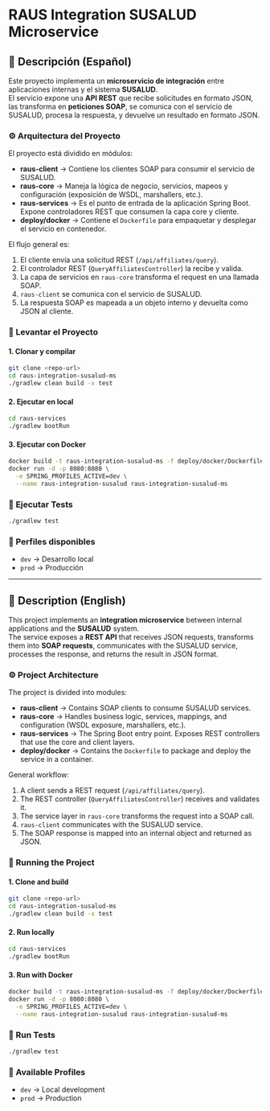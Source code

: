 # RAUS Integration SUSALUD Microservice

## 📌 Descripción (Español)

Este proyecto implementa un **microservicio de integración** entre aplicaciones internas y el sistema **SUSALUD**.  
El servicio expone una **API REST** que recibe solicitudes en formato JSON, las transforma en **peticiones SOAP**, se comunica con el servicio de SUSALUD, procesa la respuesta, y devuelve un resultado en formato JSON.

### ⚙️ Arquitectura del Proyecto

El proyecto está dividido en módulos:

- **raus-client** → Contiene los clientes SOAP para consumir el servicio de SUSALUD.  
- **raus-core** → Maneja la lógica de negocio, servicios, mapeos y configuración (exposición de WSDL, marshallers, etc.).  
- **raus-services** → Es el punto de entrada de la aplicación Spring Boot. Expone controladores REST que consumen la capa core y cliente.  
- **deploy/docker** → Contiene el `Dockerfile` para empaquetar y desplegar el servicio en contenedor.  

El flujo general es:

1. El cliente envía una solicitud REST (`/api/affiliates/query`).  
2. El controlador REST (`QueryAffiliatesController`) la recibe y valida.  
3. La capa de servicios en `raus-core` transforma el request en una llamada SOAP.  
4. `raus-client` se comunica con el servicio de SUSALUD.  
5. La respuesta SOAP es mapeada a un objeto interno y devuelta como JSON al cliente.

### 🚀 Levantar el Proyecto

#### 1. Clonar y compilar
```bash
git clone <repo-url>
cd raus-integration-susalud-ms
./gradlew clean build -x test
```

#### 2. Ejecutar en local
```bash
cd raus-services
./gradlew bootRun
```

#### 3. Ejecutar con Docker
```bash
docker build -t raus-integration-susalud-ms -f deploy/docker/Dockerfile .
docker run -d -p 8080:8080 \
  -e SPRING_PROFILES_ACTIVE=dev \
  --name raus-integration-susalud raus-integration-susalud-ms
```

### 🧪 Ejecutar Tests
```bash
./gradlew test
```

### 📂 Perfiles disponibles
- `dev` → Desarrollo local  
- `prod` → Producción  

---

## 📌 Description (English)

This project implements an **integration microservice** between internal applications and the **SUSALUD** system.  
The service exposes a **REST API** that receives JSON requests, transforms them into **SOAP requests**, communicates with the SUSALUD service, processes the response, and returns the result in JSON format.

### ⚙️ Project Architecture

The project is divided into modules:

- **raus-client** → Contains SOAP clients to consume SUSALUD services.  
- **raus-core** → Handles business logic, services, mappings, and configuration (WSDL exposure, marshallers, etc.).  
- **raus-services** → The Spring Boot entry point. Exposes REST controllers that use the core and client layers.  
- **deploy/docker** → Contains the `Dockerfile` to package and deploy the service in a container.  

General workflow:

1. A client sends a REST request (`/api/affiliates/query`).  
2. The REST controller (`QueryAffiliatesController`) receives and validates it.  
3. The service layer in `raus-core` transforms the request into a SOAP call.  
4. `raus-client` communicates with the SUSALUD service.  
5. The SOAP response is mapped into an internal object and returned as JSON.  

### 🚀 Running the Project

#### 1. Clone and build
```bash
git clone <repo-url>
cd raus-integration-susalud-ms
./gradlew clean build -x test
```

#### 2. Run locally
```bash
cd raus-services
./gradlew bootRun
```

#### 3. Run with Docker
```bash
docker build -t raus-integration-susalud-ms -f deploy/docker/Dockerfile .
docker run -d -p 8080:8080 \
  -e SPRING_PROFILES_ACTIVE=dev \
  --name raus-integration-susalud raus-integration-susalud-ms
```

### 🧪 Run Tests
```bash
./gradlew test
```

### 📂 Available Profiles
- `dev` → Local development  
- `prod` → Production  
